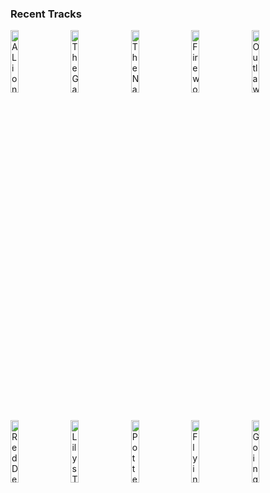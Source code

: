 ### Recent Tracks
[<img src='https://lastfm.freetls.fastly.net/i/u/300x300/ce5054350b03ec0fd8b28b18f48554fb.png' width='16%' height='16%' alt='A Lions Legacy'>](https://www.last.fm/music/ramin%2bdjawadi/_/a%2blion%2527s%2blegacy)&nbsp;&nbsp;&nbsp;&nbsp;[<img src='https://lastfm.freetls.fastly.net/i/u/300x300/bfb91a5ba3124bf5b67a3a9dde93eb50.png' width='16%' height='16%' alt='The Game Is On'>](https://www.last.fm/music/david%2barnold%2b%2526%2bmichael%2bprice/_/the%2bgame%2bis%2bon)&nbsp;&nbsp;&nbsp;&nbsp;[<img src='https://lastfm.freetls.fastly.net/i/u/300x300/b725a927a2ee488f8940b2393f14fc12.png' width='16%' height='16%' alt='The Names Bond... James Bond'>](https://www.last.fm/music/david%2barnold/_/the%2bname%2527s%2bbond...%2bjames%2bbond)&nbsp;&nbsp;&nbsp;&nbsp;[<img src='https://lastfm.freetls.fastly.net/i/u/300x300/c136a753ae4f7e60c8c9f0486954cd53.png' width='16%' height='16%' alt='Fireworks'>](https://www.last.fm/music/nicholas%2bhooper/_/fireworks)&nbsp;&nbsp;&nbsp;&nbsp;[<img src='https://lastfm.freetls.fastly.net/i/u/300x300/e64bbae238f2a2f8dd952d3ea050fdce.png' width='16%' height='16%' alt='Outlaws From The West'>](https://www.last.fm/music/woody%2bjackson/_/outlaws%2bfrom%2bthe%2bwest)&nbsp;&nbsp;&nbsp;&nbsp;<br>[<img src='https://lastfm.freetls.fastly.net/i/u/300x300/9d37d9a7f792b4e2033cf0613da7fb17.png' width='16%' height='16%' alt='Red Dead Redemption'>](https://www.last.fm/music/woody%2bjackson/_/red%2bdead%2bredemption)&nbsp;&nbsp;&nbsp;&nbsp;[<img src='https://lastfm.freetls.fastly.net/i/u/300x300/9d68f128eb1b4a8f9f1d17519f95dd97.png' width='16%' height='16%' alt='Lilys Theme'>](https://www.last.fm/music/alexandre%2bdesplat/_/lily%2527s%2btheme)&nbsp;&nbsp;&nbsp;&nbsp;[<img src='https://lastfm.freetls.fastly.net/i/u/300x300/b8239e82186c4ecfcee074353b5cc5e0.png' width='16%' height='16%' alt='Potter Waltz'>](https://www.last.fm/music/patrick%2bdoyle/_/potter%2bwaltz)&nbsp;&nbsp;&nbsp;&nbsp;[<img src='https://lastfm.freetls.fastly.net/i/u/300x300/614f434367c243399fc05c72506472f1.png' width='16%' height='16%' alt='Flying Theme (From "E.T. The Extra-Terrestrial")'>](https://www.last.fm/music/john%2bwilliams/_/flying%2btheme%2b%2528from%2b%2522e.t.%2bthe%2bextra-terrestrial%2522%2529)&nbsp;&nbsp;&nbsp;&nbsp;[<img src='https://lastfm.freetls.fastly.net/i/u/300x300/41de0e3c19d99342064cc994e96f59b4.png' width='16%' height='16%' alt='Going Home'>](https://www.last.fm/music/randy%2bnewman/_/going%2bhome)&nbsp;&nbsp;&nbsp;&nbsp;<br>